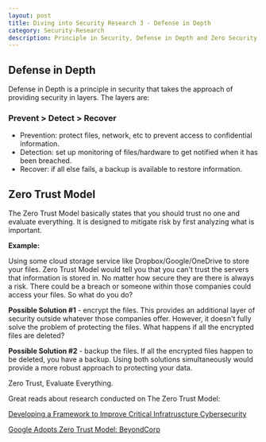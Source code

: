 ```yaml
---
layout: post
title: Diving into Security Research 3 - Defense in Depth
category: Security-Research
description: Principle in Security, Defense in Depth and Zero Security model
---
```


## Defense in Depth

Defense in Depth is a principle in security that takes the approach of providing security in layers. The layers are:

### Prevent > Detect > Recover		

- Prevention: protect files, network, etc to prevent access to confidential information.
- Detection: set up monitoring of files/hardware to get notified when it has been breached.
- Recover: if all else fails, a backup is available to restore information.


## Zero Trust Model

The Zero Trust Model basically states that you should trust no one and evaluate everything. It is designed to mitigate risk by first analyzing what is important.

<strong>Example:</strong>

Using some cloud storage service like Dropbox/Google/OneDrive to store your files. Zero Trust Model would tell you that you can't trust the servers that information is stored in. No matter how secure they are there is always a risk. There could be a breach or someone within those companies could access your files. So what do you do?

<strong>Possible Solution #1</strong> - encrypt the files. This provides an additional layer of security outside whatever those companies offer. However, it doesn't fully solve the problem of protecting the files. What happens if all the encrypted files are deleted?

<strong>Possible Solution #2</strong> - backup the files. If all the encrypted files happen to be deleted, you have a backup. Using both solutions simultaneously would provide a more robust approach to protecting your data.

Zero Trust, Evaluate Everything. 

Great reads about research conducted on The Zero Trust Model:

[Developing a Framework to Improve Critical Infratruscture Cybersecurity](http://csrc.nist.gov/cyberframework/rfi_comments/040813_forrester_research.pdf)

[Google Adopts Zero Trust Model: BeyondCorp](https://research.google.com/pubs/pub43231.html)



